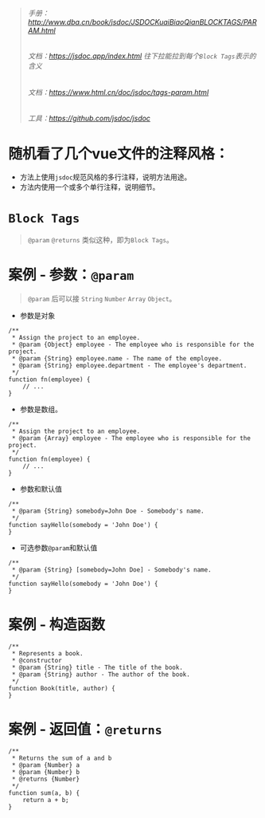 > ###### 手册：http://www.dba.cn/book/jsdoc/JSDOCKuaiBiaoQianBLOCKTAGS/PARAM.html
> ###### 文档：https://jsdoc.app/index.html 往下拉能拉到每个`Block Tags`表示的含义
> ###### 文档：https://www.html.cn/doc/jsdoc/tags-param.html
> ###### 工具：https://github.com/jsdoc/jsdoc

# 随机看了几个vue文件的注释风格：
* 方法上使用`jsdoc`规范风格的多行注释，说明方法用途。
* 方法内使用一个或多个单行注释，说明细节。

# `Block Tags`
> `@param` `@returns` 类似这种，即为`Block Tags`。

# 案例 - 参数：`@param`
> `@param` 后可以接 `String` `Number` `Array` `Object`。
* 参数是对象
```
/**
 * Assign the project to an employee.
 * @param {Object} employee - The employee who is responsible for the project.
 * @param {String} employee.name - The name of the employee.
 * @param {String} employee.department - The employee's department.
 */
function fn(employee) {
    // ...
}
```
* 参数是数组。
```
/**
 * Assign the project to an employee.
 * @param {Array} employee - The employee who is responsible for the project.
 */
function fn(employee) {
    // ...
}
```
* 参数和默认值
```
/**
 * @param {String} somebody=John Doe - Somebody's name.
 */
function sayHello(somebody = 'John Doe') {
}
```
* 可选参数`@param`和默认值
```
/**
 * @param {String} [somebody=John Doe] - Somebody's name.
 */
function sayHello(somebody = 'John Doe') {
}
```

# 案例 - 构造函数
```
/**
 * Represents a book.
 * @constructor
 * @param {String} title - The title of the book.
 * @param {String} author - The author of the book.
 */
function Book(title, author) {
}
```

# 案例 - 返回值：`@returns`
```
/**
 * Returns the sum of a and b
 * @param {Number} a
 * @param {Number} b
 * @returns {Number}
 */
function sum(a, b) {
    return a + b;
}
```
